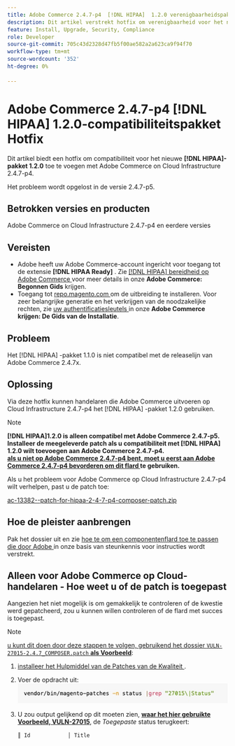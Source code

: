 ```yaml
---
title: Adobe Commerce 2.4.7-p4  [!DNL HIPAA]  1.2.0 verenigbaarheidspakket Hotfix
description: Dit artikel verstrekt hotfix om verenigbaarheid voor het nieuwe  [!DNL HIPAA]  pakket 1.2.0 met Adobe Commerce op de infrastructuur van de Wolk 2.4.7-p4 toe te voegen
feature: Install, Upgrade, Security, Compliance
role: Developer
source-git-commit: 705c43d2328d47fb5f00ae582a2a623ca9f94f70
workflow-type: tm+mt
source-wordcount: '352'
ht-degree: 0%

---
```


# Adobe Commerce 2.4.7-p4 [!DNL HIPAA] 1.2.0-compatibiliteitspakket Hotfix

Dit artikel biedt een hotfix om compatibiliteit voor het nieuwe **[!DNL HIPAA]-pakket 1.2.0** toe te voegen met Adobe Commerce on Cloud Infrastructure 2.4.7-p4.

Het probleem wordt opgelost in de versie 2.4.7-p5.

## Betrokken versies en producten

Adobe Commerce on Cloud Infrastructure 2.4.7-p4 en eerdere versies

## Vereisten

* Adobe heeft uw Adobe Commerce-account ingericht voor toegang tot de extensie **[!DNL HIPAA Ready]** . Zie [[!DNL HIPAA]  bereidheid op Adobe Commerce ](https://experienceleague.adobe.com/en/docs/commerce-admin/start/compliance/hipaa-ready-service/overview) voor meer details in onze **Adobe Commerce: Begonnen Gids** krijgen.
* Toegang tot [ repo.magento.com ](https://repo.magento.com) om de uitbreiding te installeren. Voor zeer belangrijke generatie en het verkrijgen van de noodzakelijke rechten, zie [ uw authentificatiesleutels ](https://experienceleague.adobe.com/en/docs/commerce-operations/installation-guide/prerequisites/authentication-keys) in onze **Adobe Commerce krijgen: De Gids van de Installatie**.

## Probleem

Het [!DNL HIPAA] -pakket 1.1.0 is niet compatibel met de releaselijn van Adobe Commerce 2.4.7x.

## Oplossing

Via deze hotfix kunnen handelaren die Adobe Commerce uitvoeren op Cloud Infrastructure 2.4.7-p4 het [!DNL HIPAA] -pakket 1.2.0 gebruiken.

>[!NOTE]
>
>**[!DNL HIPAA]1.2.0 is alleen compatibel met Adobe Commerce 2.4.7-p5. Installeer de meegeleverde patch als u compatibiliteit met [!DNL HIPAA] 1.2.0 wilt toevoegen aan Adobe Commerce 2.4.7-p4.<br><u> als u niet op Adobe Commerce 2.4.7-p4 bent, moet u eerst aan Adobe Commerce 2.4.7-p4 bevorderen om dit flard </u> te gebruiken.**

Als u het probleem voor Adobe Commerce op Cloud Infrastructure 2.4.7-p4 wilt verhelpen, past u de patch toe:

[ac-13382--patch-for-hipaa-2-4-7-p4-composer-patch.zip](assets/ac-13382--patch-for-hipaa-2-4-7-p4-composer-patch.zip)

## Hoe de pleister aanbrengen

Pak het dossier uit en zie [ hoe te om een componentenflard toe te passen die door Adobe ](https://experienceleague.adobe.com/docs/commerce-knowledge-base/kb/how-to/how-to-apply-a-composer-patch-provided-by-magento.html) in onze basis van steunkennis voor instructies wordt verstrekt.

## Alleen voor Adobe Commerce op Cloud-handelaren - Hoe weet u of de patch is toegepast

Aangezien het niet mogelijk is om gemakkelijk te controleren of de kwestie werd gepatcheerd, zou u kunnen willen controleren of de flard met succes is toegepast.

>[!NOTE]
>
><u> u kunt dit doen door deze stappen te volgen, gebruikend het dossier `VULN-27015-2.4.7_COMPOSER.patch` **als Voorbeeld**</u>:

1. [ installeer het Hulpmiddel van de Patches van de Kwaliteit ](https://experienceleague.adobe.com/docs/commerce-operations/tools/quality-patches-tool/usage.html).
1. Voer de opdracht uit:<br>
   ![ cve-2024-34102-tell-if-patch-applied-code ](assets/cve-2024-34102-tell-if-patch-applied-code.png)
1. U zou output gelijkend op dit moeten zien, **<u>waar het hier gebruikte Voorbeeld, VULN-27015</u>**, de *Toegepaste* status terugkeert:

   ```bash
   ║ Id            │ Title                                                        │ Category        │ Origin                 │ Status      │ Details                                          ║ ║ N/A           │ ../m2-hotfixes/VULN-27015-2.4.7_COMPOSER_patch.patch      │ Other           │ Local                  │ Applied     │ Patch type: Custom                                
   ```

<!-- For Step 2:
     ```bash
    vendor/bin/magento-patches -n status |grep "27015\|Status"
     ```
-->
